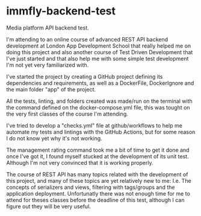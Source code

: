 # immfly-backend-test
Media platform API backend test.

I'm attending to an online course of advanced REST API backend development at London App Development School that really helped me on doing this project and also another course of Test Driven Development that I've just started and that also help me with some simple test development I'm not yet very familiarized with.

I've started the project by creating a GitHub project defining its dependencies and requirements, as well as a DockerFile, DockerIgnore and the main folder "app" of the project.

All the tests, linting, and folders created was made/run on the terminal with the command defined on the docker-compose.yml file, this was tought on the very first classes of the course I'm attending.

I've tried to develop a "checks.yml" file at github/workflows to help me automate my tests and lintings with the GitHub Actions, but for some reason I do not know yet why it's not working.

The management rating command took me a bit of time to get it done and once I've got it, I found myself stucked at the development of its unit test. Although I'm not very convinced that it is working properly.

The course of REST API has many topics related with the development of this project, and many of these topics are yet relatively new to me: I.e. The concepts of serializers and views, filtering with tags/groups and the application deployment.
Unfortunatly there was not enough time for me to attend for theses classes before the deadline of this test, although I can figure out they will be very useful.